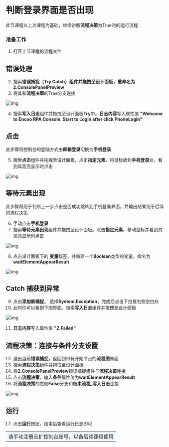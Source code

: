# 判断登录界面是否出现
此节课程以上次课程为基础，继续讲解**流程决策**为True时的运行流程

### 准备工作
1.  打开上节课程的流程文件


## 错误处理
2. 搜索**错误捕捉（Try Catch）**组件并拖拽至设计面板，重命名为**2.ConsolePanelPreview**
3. 将其和**流程决策**的True分支连接

![img](https://docimages.blob.core.chinacloudapi.cn/images/Amanda/Tutorial/web/2.png)

4. 搜索**写入日志**组件并拖拽至设计面板**Try**中。**日志内容**写入属性值 **"Welcome to Encoo RPA Console. Start to Login after click PhoneLogin"**

## 点击
此步骤将控制台的登陆方式由**邮箱登录**切换为**手机登录**

5. 搜索**点击**组件并拖拽至设计面板。点击**指定元素**，将鼠标放到**手机登录**处，看到其高亮显示时点击

![img](https://docimages.blob.core.chinacloudapi.cn/images/Amanda/Tutorial/web/phone.png)

## 等待元素出现
此步骤将用于判断上一步点击是否成功跳转到手机登录界面，并输出结果用于后续的流程决策

6. 手动点击**手机登录**
7. 搜索**等待元素出现**组件并拖拽至设计面板。点击**指定元素**，移动鼠标并看到其高亮显示时点击

![img](https://docimages.blob.core.chinacloudapi.cn/images/Amanda/Tutorial/web/phone1.png)

8. 点击设计面板下的 **变量**标签，并新建一个**Boolean**类型的变量，命名为**waitElementAppearResult**

![img](https://docimages.blob.core.chinacloudapi.cn/images/Amanda/Tutorial/web/v1.png)

## Catch 捕获到异常
9. 点击**添加新捕捉**。 选择**System.Exception**，完成后点击下拉框右侧空白处
10. 此时你可以看到下图界面。搜索**写入日志**组件并拖拽至设计面板

![img](https://docimages.blob.core.chinacloudapi.cn/images/Amanda/Tutorial/web/catch2.png)

11. **日志内容**写入属性值 **"2.Failed"**





## 流程决策：连接与条件分支设置

12. 退出当前**错误捕捉**，返回到带有开始节点的**流程图**界面
13. 搜索**流程决策**组件并拖拽至设计面板 
14. 将**2.ConsolePanelPreview**错误捕捉组件与**流程决策**连接
15. 点击**流程决策**，输入**条件**属性值为**waitElementAppearResult**
16. 将**流程决策**的右侧**False**分支和**结束流程_写入日志**连接

![img](https://docimages.blob.core.chinacloudapi.cn/images/Amanda/Tutorial/web/e.png)

## 运行
17. 点击**运行**按钮，结束后查看运行日志即可

<table><td bgcolor=	#F0F8FF>请手动注册云扩控制台账号，以备后续课程使用</td></table>